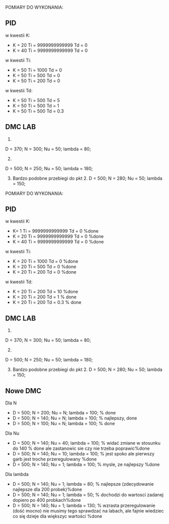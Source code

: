 POMIARY DO WYKONANIA:

## PID
w kwestii K:
- K = 20 Ti = 9999999999999 Td = 0
- K = 40 Ti = 9999999999999 Td = 0

w kwestii Ti:
- K = 50 Ti = 1000 Td = 0
- K = 50 Ti = 500 Td = 0
- K = 50 Ti = 200 Td = 0

w kwestii Td:
- K = 50 Ti = 500 Td = 5
- K = 50 Ti = 500 Td = 1
- K = 50 Ti = 500 Td = 0.3

## DMC LAB
1. 
D = 370;
N = 300;
Nu = 50;
lambda = 80;

2.
D = 500;
N = 250; 
Nu = 50; 
lambda = 180;

3. Bardzo podobne przebiegi do pkt 2.
D = 500;
N = 280; 
Nu = 50; 
lambda = 150;



POMIARY DO WYKONANIA:

## PID
w kwestii K:
- K= 1 Ti = 9999999999999 Td = 0 %done
- K = 20 Ti = 9999999999999 Td = 0  %done
- K = 40 Ti = 9999999999999 Td = 0 %done 

w kwestii Ti:
- K = 20 Ti = 1000 Td = 0 %done 
- K = 20 Ti = 500 Td = 0 %done
- K = 20 Ti = 200 Td = 0 %done

w kwestii Td:
- K = 20 Ti = 200 Td = 10 %done
- K = 20 Ti = 200 Td = 1 % done 
- K = 20 Ti = 200 Td = 0.3 % done 

## DMC LAB
1. 
D = 370;
N = 300;
Nu = 50;
lambda = 80;

2.
D = 500;
N = 250; 
Nu = 50; 
lambda = 180;

3. Bardzo podobne przebiegi do pkt 2.
D = 500;
N = 280; 
Nu = 50; 
lambda = 150;

## Nowe DMC
Dla N
- D = 500; N = 200; Nu = N; lambda = 100; % done
- D = 500; N = 140; Nu = N;  lambda = 100; % najlepszy, done 
- D = 500; N = 100; Nu = N;  lambda = 100; % done

Dla Nu
- D = 500; N = 140; Nu = 40; lambda = 100; % widać zmiane w stosunku do 140 % done ale zastanowic sie czy nie trzeba poprawic%done 
- D = 500; N = 140; Nu = 10; lambda = 100; % jest spoko ale pierwszy garb jest troche przeregulowany %done 
- D = 500; N = 140; Nu = 1; lambda = 100; % mysle, ze najlepszy %done 

Dla lambda
- D = 500; N = 140;  Nu = 1;  lambda = 80; % najlepsze (zdecydowanie najlepsze dla 200 probek)%done 
- D = 500; N = 140;  Nu = 1;  lambda = 50; % dochodzi do wartosci zadanej dopiero po 400 probkach%done 
- D = 500; N = 140;  Nu = 1;  lambda = 130; % wzrasta przeregulowanie (dość mocno) nie musimy tego sprawdzać na labach, ale fajnie wiedziec co się dzieje dla większyc wartości %done 
